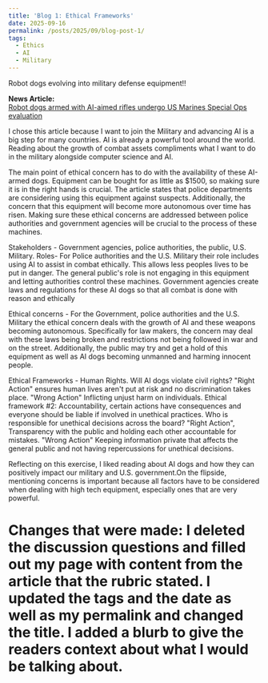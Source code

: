 ```yaml
---
title: 'Blog 1: Ethical Frameworks'
date: 2025-09-16
permalink: /posts/2025/09/blog-post-1/
tags:
  - Ethics
  - AI
  - Military 
---
```


Robot dogs evolving into military defense equipment!!

**News Article:**  
[Robot dogs armed with AI-aimed rifles undergo US Marines Special Ops evaluation](https://arstechnica.com/gadgets/2024/05/robot-dogs-armed-with-ai-targeting-rifles-undergo-us-marines-special-ops-evaluation/)

I chose this article because I want to join the Military and advancing AI is a big step for many countries. AI is already a powerful tool around the world. Reading about the growth of combat assets compliments what I want to do in the military alongside computer science and AI.

The main point of ethical concern has to do with the availability of these AI-armed dogs. Equipment can be bought for as little as $1500, so making sure it is in the right hands is crucial. The article states that police departments are considering using this equipment against suspects. Additionally, the concern that this equipment will become more autonomous over time has risen. Making sure these ethical concerns are addressed between police authorities and government agencies will be crucial to the process of these machines.

Stakeholders - Government agencies, police authorities, the public, U.S. Military.
Roles- For Police authorities and the U.S. Military their role includes using AI to assist in combat ethically. This allows less peoples lives to be put in danger. The general public's role is not engaging in this equipment and letting authorities control these machines. Government agencies create laws and regulations for these AI dogs so that all combat is done with reason and ethically

Ethical concerns - For the Government, police authorities and the U.S. Military the ethical concern deals with the growth of AI and these weapons becoming autonomous. Specifically for law makers, the concern may deal with these laws being broken and restrictions not being followed in war and on the street. Additionally, the public may try and get a hold of this equipment as well as AI dogs becoming unmanned and harming innocent people.

Ethical Frameworks - Human Rights. Will AI dogs violate civil rights? "Right Action" ensures human lives aren't put at risk and no discrimination takes place. "Wrong Action" Inflicting unjust harm on individuals. Ethical framework #2: Accountability, certain actions have consequences and everyone should be liable if involved in unethical practices. Who is responsible for unethical decisions across the board? "Right Action", Transparency with the public and holding each other accountable for mistakes. "Wrong Action" Keeping information private that affects the general public and not having repercussions for unethical decisions.

Reflecting on this exercise, I liked reading about AI dogs and how they can positively impact our military and U.S. government.On the flipside, mentioning concerns is important because all factors have to be considered when dealing with high tech equipment, especially ones that are very powerful.

# Changes that were made: I deleted the discussion questions and filled out my page with content from the article that the rubric stated. I updated the tags and the date as well as my permalink and changed the title. I added a blurb to give the readers context about what I would be talking about.
